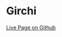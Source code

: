 # Girchi
[Live Page on Github]([https://chkhikvadzeg.github.io/girchi/](https://chkhikvadzeg.github.io/girchi/html/index.html))
